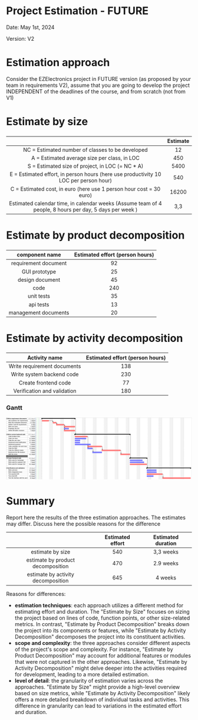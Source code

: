 # Project Estimation - FUTURE

Date: May 1st, 2024

Version: V2

# Estimation approach

Consider the EZElectronics project in FUTURE version (as proposed by your team in requirements V2), assume that you are going to develop the project INDEPENDENT of the deadlines of the course, and from scratch (not from V1)

# Estimate by size

###

|                                                                                                         | Estimate |
| :-----------------------------------------------------------------------------------------------------: | :------: |
|                            NC = Estimated number of classes to be developed                             |    12    |
|                              A = Estimated average size per class, in LOC                               |   450    |
|                            S = Estimated size of project, in LOC (= NC \* A)                            |   5400   |
|          E = Estimated effort, in person hours (here use productivity 10 LOC per person hour)           |   540    |
|                   C = Estimated cost, in euro (here use 1 person hour cost = 30 euro)                   |  16200   |
| Estimated calendar time, in calendar weeks (Assume team of 4 people, 8 hours per day, 5 days per week ) |   3,3    |

# Estimate by product decomposition

###

|    component name    | Estimated effort (person hours) |
| :------------------: | :-----------------------------: |
| requirement document |               92                |
|    GUI prototype     |               25                |
|   design document    |               45                |
|         code         |               240               |
|      unit tests      |               35                |
|      api tests       |               13                |
| management documents |               20                |

# Estimate by activity decomposition

###

|        Activity name        | Estimated effort (person hours) |
| :-------------------------: | :-----------------------------: |
| Write requirement documents |               138               |
|  Write system backend code  |               230               |
|    Create frontend code     |               77                |
| Verification and validation |               180               |

### Gantt

![Gantt](./md_resources/v2/exported/gantt.png)

# Summary

Report here the results of the three estimation approaches. The estimates may differ. Discuss here the possible reasons for the difference

|                                    | Estimated effort | Estimated duration |
| :--------------------------------: | :--------------: | :----------------: |
|          estimate by size          |       540        |     3,3 weeks      |
| estimate by product decomposition  |       470        |     2.9 weeks      |
| estimate by activity decomposition |       645        |      4 weeks       |

Reasons for differences:

- **estimation techniques**: each approach utilizes a different method for estimating effort and duration. The "Estimate by Size" focuses on sizing the project based on lines of code, function points, or other size-related metrics. In contrast, "Estimate by Product Decomposition" breaks down the project into its components or features, while "Estimate by Activity Decomposition" decomposes the project into its constituent activities.
- **scope and complexity**: the three approaches consider different aspects of the project's scope and complexity. For instance, "Estimate by Product Decomposition" may account for additional features or modules that were not captured in the other approaches. Likewise, "Estimate by Activity Decomposition" might delve deeper into the activities required for development, leading to a more detailed estimation.
- **level of detail**: the granularity of estimation varies across the approaches. "Estimate by Size" might provide a high-level overview based on size metrics, while "Estimate by Activity Decomposition" likely offers a more detailed breakdown of individual tasks and activities. This difference in granularity can lead to variations in the estimated effort and duration.
